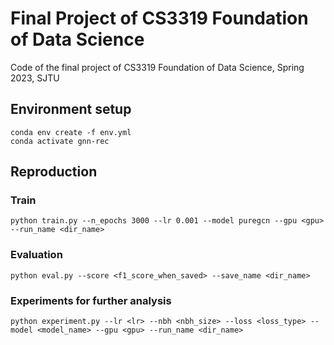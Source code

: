 # Final Project of CS3319 Foundation of Data Science

Code of the final project of CS3319 Foundation of Data Science, Spring 2023, SJTU

## Environment setup

```terminal
conda env create -f env.yml
conda activate gnn-rec
```

## Reproduction

### Train

```terminal
python train.py --n_epochs 3000 --lr 0.001 --model puregcn --gpu <gpu> --run_name <dir_name>
```

### Evaluation

```terminal
python eval.py --score <f1_score_when_saved> --save_name <dir_name>
```

### Experiments for further analysis

```terminal
python experiment.py --lr <lr> --nbh <nbh_size> --loss <loss_type> --model <model_name> --gpu <gpu> --run_name <dir_name>
```
